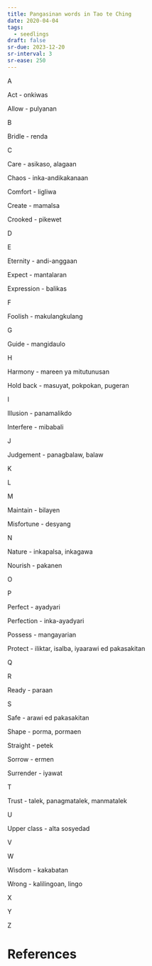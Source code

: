 ```yaml
---
title: Pangasinan words in Tao te Ching
date: 2020-04-04
tags:
  - seedlings
draft: false
sr-due: 2023-12-20
sr-interval: 3
sr-ease: 250
---
```

A

  

Act - onkiwas

Allow - pulyanan

  

B

  

Bridle - renda

  

C

  

Care - asikaso, alagaan

Chaos - inka-andikakanaan

Comfort - ligliwa

Create - mamalsa

Crooked - pikewet

  

D

E

  

Eternity - andi-anggaan

Expect - mantalaran

Expression - balikas

  

F

  

Foolish - makulangkulang

  

G

  

Guide - mangidaulo

  

H

  

Harmony - mareen ya mitutunusan

Hold back - masuyat, pokpokan, pugeran

  

I

  

Illusion - panamalikdo

Interfere - mibabali

  

J

  

Judgement - panagbalaw, balaw

  

K

L

M

  

Maintain - bilayen

Misfortune - desyang

  

N

  

Nature - inkapalsa, inkagawa

Nourish - pakanen

  

O

  

P

  

Perfect - ayadyari

Perfection - inka-ayadyari

Possess - mangayarian

Protect - iliktar, isalba, iyaarawi ed pakasakitan

  

Q

R

  

Ready - paraan

  

S

  

Safe - arawi ed pakasakitan

Shape - porma, pormaen

Straight - petek

Sorrow - ermen

Surrender - iyawat

  

T

  

Trust - talek, panagmatalek, manmatalek

  

  

U

  

Upper class - alta sosyedad

  

V

  

W

  

Wisdom - kakabatan

Wrong - kalilingoan, lingo

  

X

Y

Z

# References